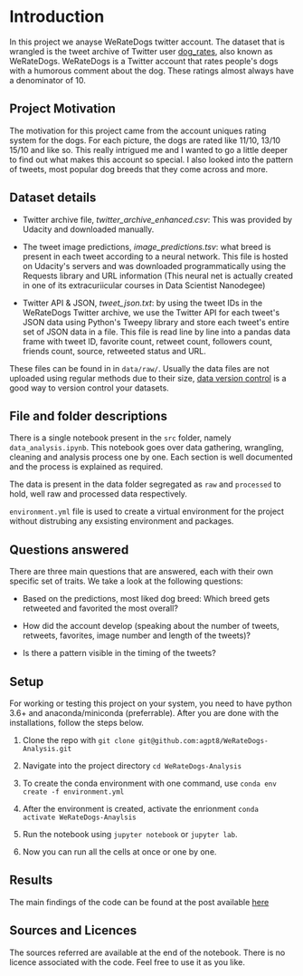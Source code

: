 # Introduction

In this project we anayse WeRateDogs twitter account. The dataset that is wrangled is the tweet archive of Twitter user [dog_rates](https://twitter.com/dog_rates), also known as WeRateDogs. WeRateDogs is a Twitter account that rates people's dogs with a humorous comment about the dog. These ratings almost always have a denominator of 10.

## Project Motivation

The motivation for this project came from the account uniques rating system for the dogs. For each picture, the dogs are rated like 11/10, 13/10 15/10 and like so. This really intrigued me and I wanted to go a little deeper to find out what makes this account so special. I also looked into the pattern of tweets, most popular dog breeds that they come across and more.

## Dataset details

- Twitter archive file, _twitter_archive_enhanced.csv_: This was provided by Udacity and downloaded manually.

- The tweet image predictions, _image_predictions.tsv_: what breed is present in each tweet according to a neural network. This file is hosted on Udacity's servers and was downloaded programmatically using the Requests library and URL information (This neural net is actually created in one of its extracuriicular courses in Data Scientist Nanodegee)

- Twitter API & JSON, _tweet_json.txt_: by using the tweet IDs in the WeRateDogs Twitter archive, we use the Twitter API for each tweet's JSON data using Python's Tweepy library and store each tweet's entire set of JSON data in a file. This file is read line by line into a pandas data frame with tweet ID, favorite count, retweet count, followers count, friends count, source, retweeted status and URL.

These files can be found in in `data/raw/`. Usually the data files are not uploaded using regular methods due to their size, [data version control](https://dvc.org) is a good way to version control your datasets.

## File and folder descriptions

There is a single notebook present in the `src` folder, namely `data_analysis.ipynb`. This notebook goes over data gathering, wrangling, cleaning and analysis process one by one. Each section is well documented and the process is explained as required.

The data is present in the data folder segregated as `raw` and `processed` to hold, well raw and processed data respectively.

`environment.yml` file is used to create a virtual environment for the project without distrubing any exsisting environment and packages.

## Questions answered

There are three main questions that are answered, each with their own specific set of traits. We take a look at the following questions:

- Based on the predictions, most liked dog breed: Which breed gets retweeted and favorited the most overall?

- How did the account develop (speaking about the number of tweets, retweets, favorites, image number and length of the tweets)?

- Is there a pattern visible in the timing of the tweets?

## Setup

For working or testing this project on your system, you need to have python 3.6+ and anaconda/miniconda (preferrable). After you are done with the installations, follow the steps below.

1. Clone the repo with `git clone git@github.com:agpt8/WeRateDogs-Analysis.git`

2. Navigate into the project directory `cd WeRateDogs-Analysis`

3. To create the conda environment with one command, use `conda env create -f environment.yml`

4. After the environment is created, activate the enrionment `conda activate WeRateDogs-Anaylsis`

5. Run the notebook using `jupyter notebook` or `jupyter lab`.

6. Now you can run all the cells at once or one by one.

## Results

The main findings of the code can be found at the post available [here](https://medium.com/@ayush.gpt8/weratedogs-analysis-5a92a873dfbc)

## Sources and Licences

The sources referred are available at the end of the notebook. There is no licence associated with the code. Feel free to use it as you like.
